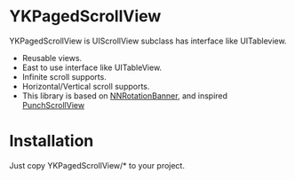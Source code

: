 YKPagedScrollView
=================

YKPagedScrollView is UIScrollView subclass has interface like UITableview.

- Reusable views.
- East to use interface like UITableView.
- Infinite scroll supports.
- Horizontal/Vertical scroll supports.
- This library is based on [NNRotationBanner](https://github.com/naonya3/NNRotationBanner), and inspired [PunchScrollView](https://github.com/tapwork/PunchScrollView)

Installation
=================

Just copy YKPagedScrollView/* to your project.

